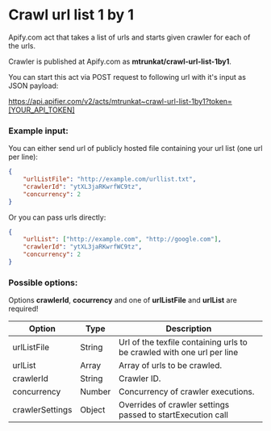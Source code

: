 # Crawl url list 1 by 1

Apify.com act that takes a list of urls and starts given crawler for each of the urls.

Crawler is published at Apify.com as **mtrunkat/crawl-url-list-1by1**.

You can start this act via POST request to following url with it's input as JSON payload:

https://api.apifier.com/v2/acts/mtrunkat~crawl-url-list-1by1?token=[YOUR_API_TOKEN]

### Example input:

You can either send url of publicly hosted file containing your url list (one url per line):

```json
{
    "urlListFile": "http://example.com/urllist.txt",
    "crawlerId": "ytXL3jaRKwrfWC9tz",
    "concurrency": 2
}
```

Or you can pass urls directly:

```json
{
    "urlList": ["http://example.com", "http://google.com"],
    "crawlerId": "ytXL3jaRKwrfWC9tz",
    "concurrency": 2
}
```

### Possible options:

Options **crawlerId**, **cocurrency** and one of **urlListFile** and **urlList** are required!

|Option|Type|Description|
-------|----|-----------|
|urlListFile|String|Url of the texfile containing urls to be crawled with one url per line|
|urlList|Array|Array of urls to be crawled.|
|crawlerId|String|Crawler ID.|
|concurrency|Number|Concurrency of crawler executions.|
|crawlerSettings|Object|Overrides of crawler settings passed to startExecution call|



